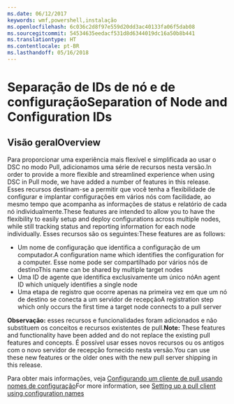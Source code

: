 ```yaml
---
ms.date: 06/12/2017
keywords: wmf,powershell,instalação
ms.openlocfilehash: 6c036c2d8f97e559d20dd3ac40133fa06f5dab08
ms.sourcegitcommit: 54534635eedacf531d8d6344019dc16a50b8b441
ms.translationtype: HT
ms.contentlocale: pt-BR
ms.lasthandoff: 05/16/2018
---
```

# <a name="separation-of-node-and-configuration-ids"></a><span data-ttu-id="be6f7-102">Separação de IDs de nó e de configuração</span><span class="sxs-lookup"><span data-stu-id="be6f7-102">Separation of Node and Configuration IDs</span></span>

## <a name="overview"></a><span data-ttu-id="be6f7-103">Visão geral</span><span class="sxs-lookup"><span data-stu-id="be6f7-103">Overview</span></span>

<span data-ttu-id="be6f7-104">Para proporcionar uma experiência mais flexível e simplificada ao usar o DSC no modo Pull, adicionamos uma série de recursos nesta versão.</span><span class="sxs-lookup"><span data-stu-id="be6f7-104">In order to provide a more flexible and streamlined experience when using DSC in Pull mode, we have added a number of features in this release.</span></span> <span data-ttu-id="be6f7-105">Esses recursos destinam-se a permitir que você tenha a flexibilidade de configurar e implantar configurações em vários nós com facilidade, ao mesmo tempo que acompanha as informações de status e relatório de cada nó individualmente.</span><span class="sxs-lookup"><span data-stu-id="be6f7-105">These features are intended to allow you to have the flexibility to easily setup and deploy configurations across multiple nodes, while still tracking status and reporting information for each node individually.</span></span>
<span data-ttu-id="be6f7-106">Esses recursos são os seguintes:</span><span class="sxs-lookup"><span data-stu-id="be6f7-106">These features are as follows:</span></span>

* <span data-ttu-id="be6f7-107">Um nome de configuração que identifica a configuração de um computador.</span><span class="sxs-lookup"><span data-stu-id="be6f7-107">A configuration name which identifies the configuration for a computer.</span></span> <span data-ttu-id="be6f7-108">Esse nome pode ser compartilhado por vários nós de destino</span><span class="sxs-lookup"><span data-stu-id="be6f7-108">This name can be shared by multiple target nodes</span></span>
* <span data-ttu-id="be6f7-109">Uma ID de agente que identifica exclusivamente um único nó</span><span class="sxs-lookup"><span data-stu-id="be6f7-109">An agent ID which uniquely identifies a single node</span></span>
* <span data-ttu-id="be6f7-110">Uma etapa de registro que ocorre apenas na primeira vez em que um nó de destino se conecta a um servidor de recepção</span><span class="sxs-lookup"><span data-stu-id="be6f7-110">A registration step which only occurs the first time a target node connects to a pull server</span></span>

<span data-ttu-id="be6f7-111">**Observação:** esses recursos e funcionalidades foram adicionados e não substituem os conceitos e recursos existentes de pull.</span><span class="sxs-lookup"><span data-stu-id="be6f7-111">**Note:** These features and functionality have been added and do not replace the existing pull features and concepts.</span></span> <span data-ttu-id="be6f7-112">É possível usar esses novos recursos ou os antigos com o novo servidor de recepção fornecido nesta versão.</span><span class="sxs-lookup"><span data-stu-id="be6f7-112">You can use these new features or the older ones with the new pull server shipping in this release.</span></span>

<span data-ttu-id="be6f7-113">Para obter mais informações, veja [Configurando um cliente de pull usando nomes de configuração](https://msdn.microsoft.com/powershell/dsc/pullclientconfignames)</span><span class="sxs-lookup"><span data-stu-id="be6f7-113">For more information, see [Setting up a pull client using configuration names](https://msdn.microsoft.com/powershell/dsc/pullclientconfignames)</span></span>
